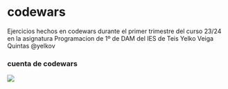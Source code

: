 # codewars
Ejercicios hechos en codewars durante el primer trimestre del curso 23/24 en la asignatura Programacion de 1º de DAM del IES de Teis
Yelko Veiga Quintas @yelkov

### cuenta de codewars
<p>
<a href="https://www.codewars.com/users/stonarini"><img src="https://www.codewars.com/users/yelkov/badges/large"/></a>
</p>